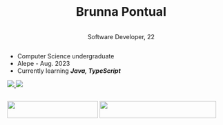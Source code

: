 
<div id="user-content-toc">
  <ul align="center">
    <summary><h1 style="display: inline-block">Brunna Pontual</h1></summary>
    <p style="display: inline-block">Software Developer,  22</p>
</div>
    
* Computer Science undergraduate
* Alepe - Aug. 2023
* Currently learning ***Java, TypeScript***

</div>
<div align="justify"> 
  <a href="mailto:brunnapontual410@gmail.com">
    <img src="https://img.shields.io/badge/-Gmail-%23333?style=for-the-badge&logo=gmail&logoColor=white" target="_blank">
  </a>
  <a href="https://www.linkedin.com/in/brunnapontual/" target="_blank">
    <img src="https://img.shields.io/badge/-LinkedIn-%230077B5?style=for-the-badge&logo=linkedin&logoColor=white" target="_blank">
  </a>
</div>

<h2 align="center"></h2>
<div align="inline">
    <img height="40" width="210" src="https://skillicons.dev/icons?i=java,python,html,css,javascript" />
    <img height="40" width="270" src="https://skillicons.dev/icons?i=django,react,selenium,figma,github" />
</div>




